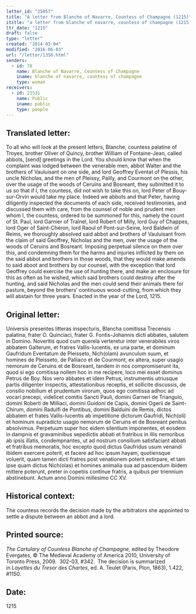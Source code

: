 ```yaml
---
letter_id: "25057"
title: "A letter from Blanche of Navarre, Countess of Champagne (1215)"
ititle: "a letter from blanche of navarre, countess of champagne (1215)"
ltr_date: "1215"
draft: false
type: "letter"
created: "2014-03-04"
modified: "2016-06-03"
url: "/letter/1356.html"
senders:
  - id: 78
    name: Blanche of Navarre, Countess of Champagne
    iname: blanche of navarre, countess of champagne
    type: woman
receivers:
  - id: 21531
    name: Public
    iname: public
    type: people
---
```

<h2> Translated letter:</h2>To all who will look at the present letters, Blanche, countess palatine of Troyes, brother Oliver of Quincy, brother William of Fontaine-Jean, called abbots, [send] greetings in the Lord.  You should know that when the complaint was lodged between the venerable men, abbot Walter and the brothers of Vauluisant on one side, and lord Geoffrey  Eventat of Plessis, his uncle Nicholas, and the men of Pleissy, Pailly, and Courmont on the other, over the usage of the woods of Ceruins and Bosreant, they submitted it to us so that if I, the countess, did not wish to take this on, lord Peter of Bouy-sur-Orvin would take my place.  Indeed we abbots and that Peter, having diligently inspected the documents of each side, received testimonies, and discussed them with care, from the counsel of noble and prudent men whom I, the countess, ordered to be summoned for this, namely the count of St. Paul, lord Garnier of Traînel, lord Robert of Milly, lord Guy of Chappes, lord Oger of Saint-Chéron, lord Raoul of Pont-sur-Seine, lord Baldwin of Reims, we thoroughly absolved said abbot and brothers of Vauluisant from the claim of said Geoffrey, Nicholas and the men, over the usage of the woods of Ceruins and Bosreant.  Imposing perpetual silence on them over this, and condemning them for the harms and injuries inflicted by them on the said abbot and brothers in those woods, that they would make amends to said aboot and brothers by our counsel, with the exception that lord Geoffrey could exercise the use of hunting there, and make an enclosure for this as often as he wished, which said brothers could destroy after the hunting, and said Nicholas and the men could send their animals there for pasture, beyond the brothers’  continuous wood-cutting, from which they will abstain for three years.  Enacted in the year of the Lord, 1215.<h2 class="mt-4"> Original letter:</h2>Universis presentes litteras inspecturis, Blancha comitissa Trecensis palatina, frater O. Quinciaci, frater G. Fontis-Johannis dicti abbates, salutem in Domino.  Noveritis quod cum querela verteretur inter venerabiles viros abbatem Galterum, et fratres Vallis-lucentis, ex una parte, et dominum Gaufridum Eventatum de Pleisseto, Nich(olam) avunculum suum, et homines de Pleisseto, de Palliaco et de Courmont, ex altera, super usagio nemorum de Ceruins et de Bosreant, tandem in nos compromiserunt ita, quod si ego comitissa nollem hoc in me recipere, loco mei esset dominus Petrus de Boy.  Nos vero abbates et idem Petrus, instrumentis utriusque partis diligenter inspectis, attestationibus receptis, et sollicite discussis, de consilio nobilium et prudentum virorum, quos ego comitissa adhoc ad vocari precepi, videlicet comitis Sancti Pauli, domini Garneri de Triangulo, domini Roberti de Milliaci, domini Guidoni de Capis, domini Ogerii de Saint-Chirum, domini Radulfi de Pontibus, domini Balduini de Remis, dictos abbatem et frates Vallis-lucentis ab impetitione dictorum Gaufridi, Nich(oli) et hominum supradicto usagio nemorum de Ceruins et de Bosreant penitus absolvimus.  Perpetuum super hoc eidem silentium imponentes, et eosdem in dampnis et gravaminibus sepedictis abbati et fratribus in illis nemoribus ab ipsis illatis, condempnantes, ut ad nostrum consilium satisfaciant abbati et fratribus memoratis, hoc  excepto quod dictus Gaufridus usum venandi ibidem exercere poterit, et facere ad hoc ipsum hayam, quotiensque voluerit, quam tamen dicti fratres post venationem poterit extirpare, et tam ipse quam dictus Nich(olas) et homines animalia sua ad pascendum ibidem mittere poterunt, preter in copetiis continue fratris, a quibus per triennium abstinebunt.  Actum anno Domini millesimo CC XV. 

<h2 class="mt-4"> Historical context:</h2>The countess records the decision made by the arbitrators she appointed to settle a dispute between an abbot and a lord.
<h2 class="mt-4"> Printed source:</h2><p><em><i>The Cartulary of Countess Blanche of Champagne</i>, </em>edited by Theodore Evergates, © The Medieval Academy of America 2010, University of Toronto Press, 2009<em>.&nbsp;&nbsp;</em>302-03, #342. &nbsp;The decision is summarized in&nbsp;<em>Layettes du Tresor des Chartes</em>, ed. A. Teulet (Paris, Plon, 1863), 1.422, #1150.</p><h2 class="mt-4"> Date:</h2>1215